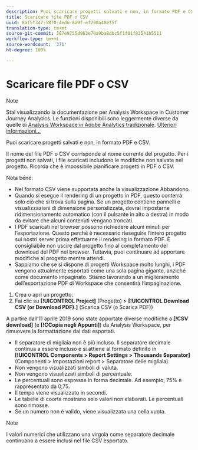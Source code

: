 ```yaml
---
description: Puoi scaricare progetti salvati e non, in formato PDF e CSV.
title: Scaricare file PDF o CSV
uuid: 8af5f3d7-5870-4ed6-8a9f-ef290a48ef5f
translation-type: tm+mt
source-git-commit: 387e9755d963e70a9ba8dbc5f1f01f83541b5511
workflow-type: tm+mt
source-wordcount: '371'
ht-degree: 100%

---
```



# Scaricare file PDF o CSV

>[!NOTE]
>
>Stai visualizzando la documentazione per Analysis Workspace in Customer Journey Analytics. Le funzioni disponibili sono leggermente diverse da quelle di [Analysis Workspace in Adobe Analytics tradizionale](https://docs.adobe.com/content/help/it-IT/analytics/analyze/analysis-workspace/home.html). [Ulteriori informazioni...](/help/getting-started/cja-aa.md)

Puoi scaricare progetti salvati e non, in formato PDF e CSV.

Il nome del file PDF o CSV corrisponde al nome corrente del progetto. Per i progetti non salvati, i file scaricati includono le modifiche non salvate nel progetto. Ricorda che è impossibile pianificare progetti in PDF o CSV.

Nota bene:

* Nel formato CSV viene supportata anche la visualizzazione Abbandono.
* Quando si esegue il rendering di un progetto in PDF, questo conterrà solo ciò che si trova sulla pagina. Se un progetto contiene pannelli e visualizzazioni di dimensione personalizzata, dovrai impostarne ridimensionamento automatico (con il pulsante in alto a destra) in modo da evitare che alcuni contenuti vengano troncati.
* I PDF scaricati nel browser possono richiedere alcuni minuti per l’esportazione. Questo perché è necessario rieseguire l’intero progetto sui nostri server prima effettuarne il rendering in formato PDF. È consigliabile non uscire dal progetto fino al completamento del download del PDF nel browser. Tuttavia, puoi continuare ad apportare modifiche al progetto mentre attendi.
* Sappiamo che se si dispone di progetti Workspace molto lunghi, i PDF vengono attualmente esportati come una sola pagina gigante, anziché come documento impaginato. Stiamo lavorando a un miglioramento dell’esportazione PDF di Workspace che consentirà l’impaginazione.

1. Crea o apri un progetto.
1. Fai clic su **[!UICONTROL Project]** (Progetto) > **[!UICONTROL Download CSV (or Download PDF).]** (Scarica CSV (o Scarica PDF))

A partire dall’11 aprile 2019 sono state apportate diverse modifiche a **[!CSV download]** (e **[!CCopia negli Appunti]**) da Analysis Workspace, per rimuovere la formattazione dai dati esportati.
* Il separatore di migliaia non è più incluso. Il separatore decimale continua a essere incluso e si attiene al formato definito in **[!UICONTROL Components > Report Settings > Thousands Separator]** (Componenti > Impostazioni report > Separatore delle migliaia).
* Non vengono visualizzati simboli di valuta.
* Non vengono visualizzati simboli di percentuale.
* Le percentuali sono espresse in forma decimale. Ad esempio, 75% è rappresentato da 0,75.
* Il tempo viene visualizzato in secondi.
* Le tabelle di coorte mostrano solo valori non elaborati. Le percentuali sono rimosse.
* Se un numero non è valido, viene visualizzata una cella vuota.

>[!NOTE]
>
>I valori numerici che utilizzano una virgola come separatore decimale continuano a essere inclusi nel file CSV esportato.
